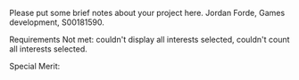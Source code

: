 Please put some brief notes about your project here.
Jordan Forde, Games development, S00181590.

Requirements Not met:
couldn't display all interests selected,
couldn't count all interests selected.

Special Merit:

